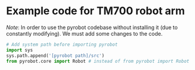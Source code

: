 # Example code for TM700 robot arm

*Note*: In order to use the pyrobot codebase without installing it (due to constantly modifying). We must add some changes to the code.

```python
# Add system path before importing pyrobot
import sys
sys.path.append('[pyrobot path]/src')
from pyrobot.core import Robot # instead of from pyrobot import Robot
```
